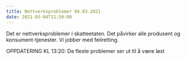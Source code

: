 ```yaml
---
title: Nettverksproblemer 04.03.2021
date: 2021-03-04T11:50:00
---
```

Det er nettverksproblemer i skatteetaten. Det påvirker alle produsent og konsument-tjenester.
Vi jobber med feilretting.

OPPDATERING KL 13:20: De fleste problemer ser ut til å være løst
